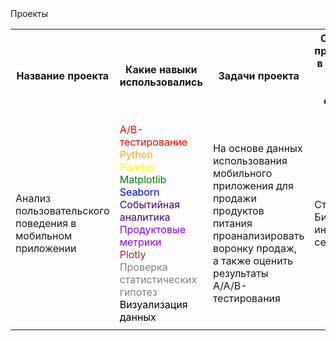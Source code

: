 <html>
<head>
  Проекты
</head>
<body>
  <table>
    <tr>
      <th>Название проекта</th>
      <th>Какие навыки использовались</th>
      <th>Задачи проекта</th>
      <th>Сферы и профессии в которых могут быть схожие задачи</th>
      <th>Ключевые слова</th>
    </tr>
    <tr>
      <td>Анализ пользовательского поведения в мобильном приложении</td>
      <td>
        <span style="color:#FF0000;">A/B-тестирование</span><br/>
        <span style="color:#FFA500;">Python</span><br/>
        <span style="color:#FFFF00;">Pandas</span><br/>
        <span style="color:#008000;">Matplotlib</span><br/>
        <span style="color:#0000FF;">Seaborn</span><br/>
        <span style="color:#4B0082;">Событийная аналитика</span><br/>
        <span style="color:#8B00FF;">Продуктовые метрики</span><br/>
        <span style="color:#A52A2A;">Plotly</span><br/>
        <span style="color:#808080;">Проверка статистических гипотез</span><br/>
        <span style="color:#000000;">Визуализация данных</span>
      </td>
      <td>На основе данных использования мобильного приложения для продажи продуктов питания проанализировать воронку продаж, а также оценить результаты A/A/B-тестирования </td>
      <td>Стартапы, Бизнес, интернет сервесы</td>  
      <td></td> 
    </tr>
    <tr>
      <td></td>
      <td></td>
      <td></td>
      <td></td>
      <td></td>  
    </tr>
  </table>
</body>
</html>
